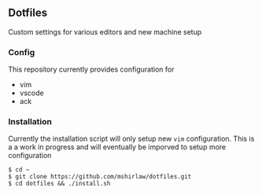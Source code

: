 ## Dotfiles

Custom settings for various editors and new machine setup

### Config

This repository currently provides configuration for 

* vim
* vscode
* ack

### Installation

Currently the installation script will only setup new `vim` configuration. This is a a work in progress and will eventually be imporved to setup more configuration

	$ cd ~
	$ git clone https://github.com/mshirlaw/dotfiles.git
	$ cd dotfiles && ./install.sh